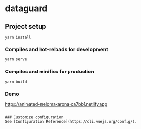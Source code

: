 # dataguard

## Project setup
```
yarn install
```

### Compiles and hot-reloads for development
```
yarn serve
```

### Compiles and minifies for production
```
yarn build
```

### Demo
https://animated-melomakarona-ca7bb1.netlify.app
```

### Customize configuration
See [Configuration Reference](https://cli.vuejs.org/config/).
